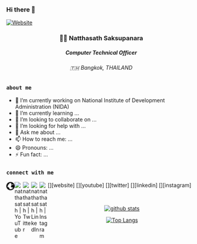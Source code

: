 ### Hi there 👋

[![Website](https://img.shields.io/website?label=codeinsane.wordpress.com&style=for-the-badge&url=https://codeinsane.wordpress.com/)](https://codeinsane.wordpress.com/)

<div align="center">
  <h3> 🧔🏻 Natthasath Saksupanara</h3>
  <h5>Computer Technical Officer</h5>
  <h6>🇹🇭 Bangkok, THAILAND</h6>
</div>

### `about me`

- 🔭 I’m currently working on National Institute of Development Administration (NIDA)
- 🌱 I’m currently learning ...
- 👯 I’m looking to collaborate on ...
- 🤔 I’m looking for help with ...
- 💬 Ask me about ...
- 📫 How to reach me: ...
- 😄 Pronouns: ...
- ⚡ Fun fact: ...

### `connect with me`

[<img align="left" alt="codeinsane.wordpress.com" width="22px" src="https://raw.githubusercontent.com/iconic/open-iconic/master/svg/globe.svg" />][website]
[<img align="left" alt="natthasath | YouTube" width="22px" src="https://cdn.jsdelivr.net/npm/simple-icons@v3/icons/youtube.svg" />][youtube]
[<img align="left" alt="natthasath | Twitter" width="22px" src="https://cdn.jsdelivr.net/npm/simple-icons@v3/icons/twitter.svg" />][twitter]
[<img align="left" alt="natthasath | LinkedIn" width="22px" src="https://cdn.jsdelivr.net/npm/simple-icons@v3/icons/linkedin.svg" />][linkedin]
[<img align="left" alt="natthasath | Instagram" width="22px" src="https://cdn.jsdelivr.net/npm/simple-icons@v3/icons/instagram.svg" />][instagram]


</br>

<div align="center">

  [![github stats](https://github-readme-stats.vercel.app/api?username=natthasath&show_icons=true&theme=radical)](https://github.com/natthasath)

  [![Top Langs](https://github-readme-stats.vercel.app/api/top-langs/?username=natthasath&theme=radical&layout=compact)](https://github.com/natthasath)

</div>

